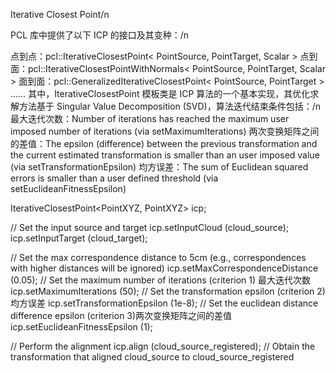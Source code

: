 Iterative Closest Point/n

PCL 库中提供了以下 ICP 的接口及其变种：/n

点到点：pcl::IterativeClosestPoint< PointSource, PointTarget, Scalar >
点到面：pcl::IterativeClosestPointWithNormals< PointSource, PointTarget, Scalar >
面到面：pcl::GeneralizedIterativeClosestPoint< PointSource, PointTarget >
……
其中，IterativeClosestPoint 模板类是 ICP 算法的一个基本实现，其优化求解方法基于 Singular Value Decomposition (SVD)，算法迭代结束条件包括：/n
最大迭代次数：Number of iterations has reached the maximum user imposed number of iterations (via setMaximumIterations)
两次变换矩阵之间的差值：The epsilon (difference) between the previous transformation and the current estimated transformation is smaller than an user imposed value (via setTransformationEpsilon)
均方误差：The sum of Euclidean squared errors is smaller than a user defined threshold (via setEuclideanFitnessEpsilon)

IterativeClosestPoint<PointXYZ, PointXYZ> icp;

// Set the input source and target
icp.setInputCloud (cloud_source);
icp.setInputTarget (cloud_target);

// Set the max correspondence distance to 5cm (e.g., correspondences with higher distances will be ignored)
icp.setMaxCorrespondenceDistance (0.05);
// Set the maximum number of iterations (criterion 1) 最大迭代次数
icp.setMaximumIterations (50);
// Set the transformation epsilon (criterion 2)均方误差
icp.setTransformationEpsilon (1e-8);
// Set the euclidean distance difference epsilon (criterion 3)两次变换矩阵之间的差值
icp.setEuclideanFitnessEpsilon (1);

// Perform the alignment
icp.align (cloud_source_registered);
// Obtain the transformation that aligned cloud_source to cloud_source_registered
